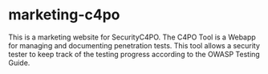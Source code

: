 # marketing-c4po
This is a marketing website for SecurityC4PO. 
The C4PO Tool is a Webapp for managing and documenting penetration tests.
This tool allows a security tester to keep track of the testing progress according to the OWASP Testing Guide.
